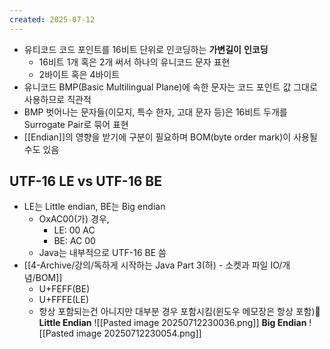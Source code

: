 ```yaml
---
created: 2025-07-12
---
```

- 유티코드 코드 포인트를 16비트 단위로 인코딩하는 **가변길이** **인코딩**
	- 16비트 1개 혹은 2개 써서 하나의 유니코드 문자 표현
	- 2바이트 혹은 4바이트
- 유니코드 BMP(Basic Multilingual Plane)에 속한 문자는 코드 포인트 값 그대로 사용하므로 직관적
- BMP 벗어나는 문자들(이모지, 특수 한자, 고대 문자 등)은 16비트 두개를 Surrogate Pair로 묶어 표현
- [[Endian]]의 영향을 받기에 구분이 필요하며 BOM(byte order mark)이 사용될수도 있음

## UTF-16 LE vs UTF-16 BE
- LE는 Little endian, BE는 Big endian
	- OxAC00(가) 경우, 
		- LE: 00 AC
		- BE: AC 00
	- Java는 내부적으로 UTF-16 BE 씀
- [[4-Archive/강의/독하게 시작하는 Java Part 3(하) - 소켓과 파일 IO/개념/BOM]]
	- U+FEFF(BE)
	- U+FFFE(LE)
	- 항상 포함되는건 아니지만 대부분 경우 포함시킴(윈도우 메모장은 항상 포함)
**Little Endian**
![[Pasted image 20250712230036.png]]
**Big Endian**
![[Pasted image 20250712230054.png]]